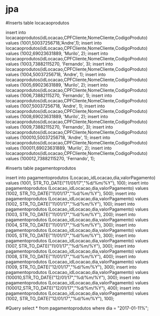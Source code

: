 # jpa
#Inserts table locacaoprodutos

insert into locacaoprodutos(idLocacao,CPFCliente,NomeCliente,CodigoProduto) values (1001,50037256718,'Andre',1);
insert into locacaoprodutos(idLocacao,CPFCliente,NomeCliente,CodigoProduto) values (1002,69023631889,	'Murilo',	2);
insert into locacaoprodutos(idLocacao,CPFCliente,NomeCliente,CodigoProduto) values (1003,73882115270,	'Fernando',	3);
insert into locacaoprodutos(idLocacao,CPFCliente,NomeCliente,CodigoProduto) values (1004,50037256718,	'Andre',	1);
insert into locacaoprodutos(idLocacao,CPFCliente,NomeCliente,CodigoProduto) values (1005,69023631889,	'Murilo',	2);
insert into locacaoprodutos(idLocacao,CPFCliente,NomeCliente,CodigoProduto) values (1006,73882115270,	'Fernando',	1);
insert into locacaoprodutos(idLocacao,CPFCliente,NomeCliente,CodigoProduto) values (1007,50037256718,	'Andre',	1);
insert into locacaoprodutos(idLocacao,CPFCliente,NomeCliente,CodigoProduto) values (1008,69023631889,	'Murilo',	2);
insert into locacaoprodutos(idLocacao,CPFCliente,NomeCliente,CodigoProduto) values (1009,73882115270,	'Fernando',	3);
insert into locacaoprodutos(idLocacao,CPFCliente,NomeCliente,CodigoProduto) values (100010,50037256718,	'Andre',	1);
insert into locacaoprodutos(idLocacao,CPFCliente,NomeCliente,CodigoProduto) values (100011,69023631889,	'Murilo',	2);
insert into locacaoprodutos(idLocacao,CPFCliente,NomeCliente,CodigoProduto) values (100012,73882115270,	'Fernando',	1);

#inserts table pagamentoprodutos

insert into pagamentoprodutos (Locacao_idLocacao,dia,valorPagamento) values (1001,	STR_TO_DATE("11/01/17","%d/%m/%Y"),	100);
insert into pagamentoprodutos (Locacao_idLocacao,dia,valorPagamento) values (1002,	STR_TO_DATE("11/01/17","%d/%m/%Y"),	500);
insert into pagamentoprodutos (Locacao_idLocacao,dia,valorPagamento) values (1002,	STR_TO_DATE("11/01/17","%d/%m/%Y"),	100);
insert into pagamentoprodutos (Locacao_idLocacao,dia,valorPagamento) values (1003,	STR_TO_DATE("11/01/17","%d/%m/%Y"),	200);
insert into pagamentoprodutos (Locacao_idLocacao,dia,valorPagamento) values (1004,	STR_TO_DATE("11/01/17","%d/%m/%Y"),	300);
insert into pagamentoprodutos (Locacao_idLocacao,dia,valorPagamento) values (1005,	STR_TO_DATE("11/01/17","%d/%m/%Y"),	300);
insert into pagamentoprodutos (Locacao_idLocacao,dia,valorPagamento) values (1007,	STR_TO_DATE("11/01/17","%d/%m/%Y"),	300);
insert into pagamentoprodutos (Locacao_idLocacao,dia,valorPagamento) values (1008,	STR_TO_DATE("11/01/17","%d/%m/%Y"),	400);
insert into pagamentoprodutos (Locacao_idLocacao,dia,valorPagamento) values (1009,	STR_TO_DATE("12/01/17","%d/%m/%Y"),	300);
insert into pagamentoprodutos (Locacao_idLocacao,dia,valorPagamento) values (100010,STR_TO_DATE("12/01/17","%d/%m/%Y"),	300);
insert into pagamentoprodutos (Locacao_idLocacao,dia,valorPagamento) values (100012,STR_TO_DATE("12/01/17","%d/%m/%Y"),	400);
insert into pagamentoprodutos (Locacao_idLocacao,dia,valorPagamento) values (1002,	STR_TO_DATE("12/01/17","%d/%m/%Y"),	100);

#Query
select * from pagamentoprodutos
where dia = "2017-01-11%";
